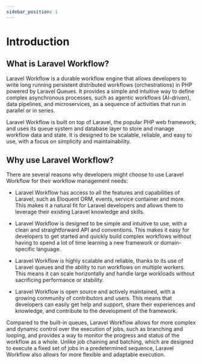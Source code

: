 ```yaml
---
sidebar_position: 1
---
```


# Introduction

## What is Laravel Workflow?

Laravel Workflow is a durable workflow engine that allows developers to write long running persistent distributed workflows (orchestrations) in PHP powered by Laravel Queues. It provides a simple and intuitive way to define complex asynchronous processes, such as agentic workflows (AI-driven), data pipelines, and microservices, as a sequence of activities that run in parallel or in series.

Laravel Workflow is built on top of Laravel, the popular PHP web framework, and uses its queue system and database layer to store and manage workflow data and state. It is designed to be scalable, reliable, and easy to use, with a focus on simplicity and maintainability.

## Why use Laravel Workflow?

There are several reasons why developers might choose to use Laravel Workflow for their workflow management needs:

- Laravel Workflow has access to all the features and capabilities of Laravel, such as Eloquent ORM, events, service container and more. This makes it a natural fit for Laravel developers and allows them to leverage their existing Laravel knowledge and skills.

- Laravel Workflow is designed to be simple and intuitive to use, with a clean and straightforward API and conventions. This makes it easy for developers to get started and quickly build complex workflows without having to spend a lot of time learning a new framework or domain-specific language.

- Laravel Workflow is highly scalable and reliable, thanks to its use of Laravel queues and the ability to run workflows on multiple workers. This means it can scale horizontally and handle large workloads without sacrificing performance or stability.

- Laravel Workflow is open source and actively maintained, with a growing community of contributors and users. This means that developers can easily get help and support, share their experiences and knowledge, and contribute to the development of the framework.

Compared to the built-in queues, Laravel Workflow allows for more complex and dynamic control over the execution of jobs, such as branching and looping, and provides a way to monitor the progress and status of the workflow as a whole. Unlike job chaining and batching, which are designed to execute a fixed set of jobs in a predetermined sequence, Laravel Workflow also allows for more flexible and adaptable execution.
